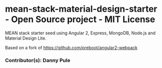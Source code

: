 # mean-stack-material-design-starter - Open Source project - MIT License
MEAN stack starter seed using Angular 2, Express, MongoDB, Node.js and Material Design Lite.

Based on a fork of https://github.com/preboot/angular2-webpack

### Contributor(s): Danny Pule
